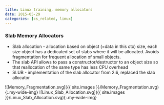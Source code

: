 ```yaml
---
title: Linux training, memory allocators
date: 2015-05-29
categories: [cs_related, linux]
---
```


### Slab Memory Allocators
* Slab allocation - allocation based on object (=data in this ctx) size, each size object has a dedicated set of slabs where it will be allocated.
  Avoids fragmentation for frequent allocation of small objects.
* The slab API allows to pass a constructor/destructor to an object size so that reallocation of the same type has less CPU overhead
* SLUB - implementation of the slab allocator from 2.6, replaced the slab allocator

![Memory_Fragmentation.svg]({{ site.images }}/Memory_Fragmentation.svg){:.my-wide-img}
![Linux_Slab_Allocation.svg]({{ site.images }}/Linux_Slab_Allocation.svg){:.my-wide-img}
